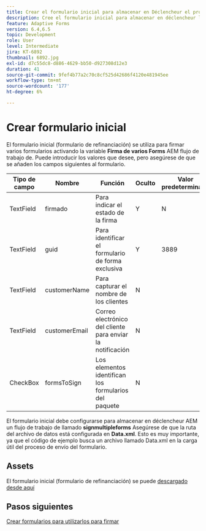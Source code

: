 ```yaml
---
title: Crear el formulario inicial para almacenar en Déclencheur el proceso
description: Cree el formulario inicial para almacenar en déclencheur la notificación por correo electrónico e iniciar el proceso de firma.
feature: Adaptive Forms
version: 6.4,6.5
topic: Development
role: User
level: Intermediate
jira: KT-6892
thumbnail: 6892.jpg
exl-id: d7c55dc8-d886-4629-bb50-d927308d12e3
duration: 41
source-git-commit: 9fef4b77a2c70c8cf525d42686f4120e481945ee
workflow-type: tm+mt
source-wordcount: '177'
ht-degree: 6%

---
```


# Crear formulario inicial

El formulario inicial (formulario de refinanciación) se utiliza para firmar varios formularios activando la variable **Firma de varios Forms** AEM flujo de trabajo de. Puede introducir los valores que desee, pero asegúrese de que se añaden los campos siguientes al formulario.

| Tipo de campo | Nombre | Función | Oculto | Valor predeterminado |
| ------------------------|---------------------------------------|--------------------|--------|----------------- |
| TextField | firmado | Para indicar el estado de la firma | Y | N |
| TextField | guid | Para identificar el formulario de forma exclusiva | Y | 3889 |
| TextField | customerName | Para capturar el nombre de los clientes | N |
| TextField | customerEmail | Correo electrónico del cliente para enviar la notificación | N |
| CheckBox | formsToSign | Los elementos identifican los formularios del paquete | N |

El formulario inicial debe configurarse para almacenar en déclencheur AEM un flujo de trabajo de llamado **signmultipleforms**
Asegúrese de que la ruta del archivo de datos está configurada en **Data.xml**. Esto es muy importante, ya que el código de ejemplo busca un archivo llamado Data.xml en la carga útil del proceso de envío del formulario.

## Assets

El formulario inicial (formulario de refinanciación) se puede [descargado desde aquí](assets/refinance-form.zip)

## Pasos siguientes

[Crear formularios para utilizarlos para firmar](./create-forms-for-signing.md)
